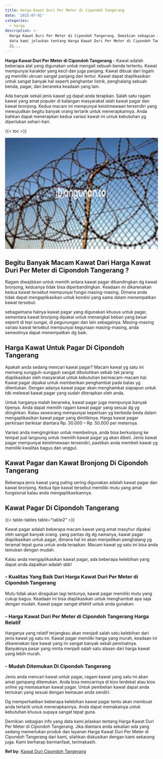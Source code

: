 ```yaml
---
title: Harga Kawat Duri Per Meter di Cipondoh Tangerang
date: '2025-07-01'
categories:
  - harga
description: >-
  Harga Kawat Duri Per Meter di Cipondoh Tangerang. Demikian sebagian info yang
  data kami jelaskan tentang Harga Kawat Duri Per Meter di Cipondoh Tangerang.
  Ji...
---
```


**Harga Kawat Duri Per Meter di Cipondoh Tangerang** – Kawat adalah beberapa alat yang digunakan untuk mengait sebuah benda tertentu. Kawat mempunyai karakter yang kecil dan juga panjang. Kawat dibuat dari logam yg memiliki ukruan sangat panjang dan lentur. Kawat dapat diaplikasikan untuk sangat banyak hal seperti penghantar listrik, penghalang sebuah benda, pagar, dan beraneka keadaan yang lain.

Ada banyak sekali jenis kawat yg dapat anda terapkan. Salah satu ragam kawat yang amat populer di kalangan masyarakat ialah kawat pagar dan kawat bronjong. Kedua macam ini mempunyai keistimewaan tersendiri yang mewujudkan begitu banyak orang tertarik untuk menerapkannya. Anda bahkan dapat menerapkan kedua variasi kawat ini untuk kebutuhan yg diperlukan sehari-hari.

{{< toc >}}

![Harga Kawat Duri Per Meter di Cipondoh Tangerang](/images/jual-kawat-murah51.png)

## Begitu Banyak Macam Kawat Dari Harga Kawat Duri Per Meter di Cipondoh Tangerang ?

Ragam diwajibkan untuk memlih antara kawat pagar dibandingkan dg kawat bronjong, keduanya tidak bisa diperbandingkan. Keadaan ini dikarenakan kedua kawat tersebut mempunyai fungsi masing-masing. Dimana anda tidak dapat mengaplikasikan untuk kondisi yang sama dalam menempatkan kawat tersebut.

sebagaimana halnya kawat pagar yang digunakan khusus untuk pagar, sementara kawat bronjong dipakai untuk menangkal beban yang besar seperti di tepi sungai, di pegunungan dan lain sebagainya. Masing-masing variasi kawat tersebut mempunyai kegunaan masing-masing, anda semestinya dapat menempatkan dg baik.

## Harga Kawat Untuk Pagar Di Cipondoh Tangerang

Apakah anda sedang mencari kawat pagar? Macam kawat yg satu ini memang sungguh-sungguh sangat dibutuhkan sebab tak jarang diaplikasikan oleh masyarakat untuk kebutuhan bermacam-macam hal. Kawat pagar dipakai untuk memberikan penghambat pada batas yg ditentukan. Dengan adanya kawat pagar akan menghambat siapapun untuk tdk melewat kawat pagar yang sudah diterapkan oleh anda.

Untuk harganya malah beraneka, kawat pagar juga mempunyai banyak tipenya. Anda dapat memilih ragam kawat pagar yang sesuai dg yg diinginkan. Kalau seseorang mempunyai keperluan yg berbeda-beda dalam mengaplikasikan kawat pagar yang dimilikinya. Harga kawat pagar perkiraan berkisar diantara Rp. 30.000 – Rp. 50.000 per meternya.

Variasi anda menginginkan untuk membelinya, anda bisa berkunjung ke tempat jual langsung untuk memilih kawat pagar yg akan dibeli. Jenis kawat pagar mempunyai keistimewaan tersendiri, pastikan anda membeli kawat yg memiliki kwalitas bagus dan unggul.

## Kawat Pagar dan Kawat Bronjong Di Cipondoh Tangerang

Beberapa jenis kawat yang paling sering digunakan adalah kawat pagar dan kawat bronjong. Kedua tipe kawat tersebut memiliki mutu yang amat fungsional kalau anda mengaplikasikannya.

## Kawat Pagar Di Cipondoh Tangerang

{{< table-tables table="table2" >}}

Kawat pagar adalah beberapa macam kawat yang amat masyhur dipakai oleh sangat banyak orang. yang pantas dg dg namanya, kawat pagar diaplikasikan untuk pagar, dimana hal ini akan menjadikan penghalang yg teramat tepat guna untuk anda terapkan. Macam kawat yg satu ini bisa anda temukan dengan mudah.

Kalau anda mengaplikasikan kawat pagar, ada beberapa kelebihan yang dapat anda dapatkan adalah sbb!

### \- Kualitas Yang Baik Dari Harga Kawat Duri Per Meter di Cipondoh Tangerang

Mutu tidak akan diragukan lagi tentunya, kawat pagar memiliki mutu yang cukup bagus. Keadaan ini bisa diaplikasikan untuk menghambat apa saja dengan mudah. Kawat pagar sangat efektif untuk anda gunakan.

### \- Harga Kawat Duri Per Meter di Cipondoh Tangerang Harga Relatif

Harganya yang relatif terjangkau akan menjadi salah satu kelebihan dari jenis kawat yg satu ini. Kawat pagar memiliki harga yang murah, keadaan ini dikarenakan tipe kawat yang ini sangat banyak sekali peminatnya. Banyaknya pasar yang minta menjadi salah satu alasan dari harga kawat yang lebih murah.

### \- Mudah Ditemukan Di Cipondoh Tangerang

Jenis anda mencari kawat untuk pagar, ragam kawat yang satu ini akan amat gampang ditemukan. Anda bisa mencarinya di kios terdekat atau kios online yg memasarkan kawat pagar. Untuk pembelian kawat dapat anda tentukan yang sesuai dengan kemauan anda sendiri.

Dg memperhatikan beberapa kelebihan kawat pagar tentu akan membuat anda tertarik untuk menerapkannya. Anda dapat memakainya untuk kebutuhan khusus supaya sangat tepat guna.

Demikian sebagian info yang data kami jelaskan tentang Harga Kawat Duri Per Meter di Cipondoh Tangerang. Jika diantara anda sekalian ada yang sedang memerlukan produk dan layanan Harga Kawat Duri Per Meter di Cipondoh Tangerang dari kami, silahkan diskusikan dengan kami sekarang juga. Kami berharap bermanfaat, terimakasih.

**Ref by:** [Kawat Duri Cipondoh Tangerang](https://id.wikipedia.org/wiki/Kawat)
